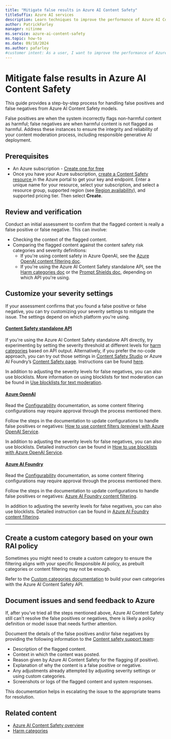 ```yaml
---
title: "Mitigate false results in Azure AI Content Safety"
titleSuffix: Azure AI services
description: Learn techniques to improve the performance of Azure AI Content Safety models by handling false positives and false negatives.
author: PatrickFarley
manager: nitinme
ms.service: azure-ai-content-safety
ms.topic: how-to
ms.date: 09/18/2024
ms.author: pafarley
#customer intent: As a user, I want to improve the performance of Azure AI Content Safety so that I can ensure accurate content moderation.
---
```


# Mitigate false results in Azure AI Content Safety

This guide provides a step-by-step process for handling false positives and false negatives from Azure AI Content Safety models. 

False positives are when the system incorrectly flags non-harmful content as harmful; false negatives are when harmful content is not flagged as harmful. Address these instances to ensure the integrity and reliability of your content moderation process, including responsible generative AI deployment.

## Prerequisites

* An Azure subscription - [Create one for free](https://azure.microsoft.com/free/cognitive-services/)
* Once you have your Azure subscription, <a href="https://aka.ms/acs-create"  title="Create a Content Safety resource"  target="_blank">create a Content Safety resource </a> in the Azure portal to get your key and endpoint. Enter a unique name for your resource, select your subscription, and select a resource group, supported region (see [Region availability](/azure/ai-services/content-safety/overview#region-availability)), and supported pricing tier. Then select **Create**.

## Review and verification

Conduct an initial assessment to confirm that the flagged content is really a false positive or false negative. This can involve: 
- Checking the context of the flagged content.  
- Comparing the flagged content against the content safety risk categories and severity definitions:
    - If you're using content safety in Azure OpenAI, see the [Azure OpenAI content filtering doc](/azure/ai-services/openai/concepts/content-filter).
    - If you're using the Azure AI Content Safety standalone API, see the [Harm categories doc](/azure/ai-services/content-safety/concepts/harm-categories?tabs=warning) or the [Prompt Shields doc](/azure/ai-services/content-safety/concepts/jailbreak-detection), depending on which API you're using.

## Customize your severity settings

If your assessment confirms that you found a false positive or false negative, you can try customizing your severity settings to mitigate the issue. The settings depend on which platform you're using.

#### [Content Safety standalone API](#tab/standalone-api)

If you're using the Azure AI Content Safety standalone API directly, try experimenting by setting the severity threshold at different levels for [harm categories](/azure/ai-services/content-safety/concepts/harm-categories?tabs=definitions) based on API output. Alternatively, if you prefer the no-code approach, you can try out those settings in [Content Safety Studio](https://contentsafety.cognitive.azure.com/) or Azure AI Foundry’s [Content Safety page](https://ai.azure.com/explore/contentsafety). Instructions can be found [here](/azure/ai-foundry/concepts/content-filtering). 

In addition to adjusting the severity levels for false negatives, you can also use blocklists. More information on using blocklists for text moderation can be found in [Use blocklists for text moderation](/azure/ai-services/content-safety/how-to/use-blocklist?tabs=windows%2Crest).


#### [Azure OpenAI](#tab/azure-openai-studio)

Read the [Configurability](/en-us/azure/ai-services/openai/concepts/content-filter?tabs=warning%2Cuser-prompt%2Cpython-new#configurability-preview) documentation, as some content filtering configurations may require approval through the process mentioned there.

Follow the steps in the documentation to update configurations to handle false positives or negatives: [How to use content filters (preview) with Azure OpenAI Service](/azure/ai-services/openai/how-to/content-filters). 

In addition to adjusting the severity levels for false negatives, you can also use blocklists. Detailed instruction can be found in [How to use blocklists with Azure OpenAI Service](/azure/ai-services/openai/how-to/use-blocklists).

#### [Azure AI Foundry](#tab/azure-ai-studio)

Read the [Configurability](/azure/ai-foundry/concepts/content-filtering#configurability-preview) documentation, as some content filtering configurations may require approval through the process mentioned there.

Follow the steps in the documentation to update configurations to handle false positives or negatives: [Azure AI Foundry content filtering](/azure/ai-foundry/concepts/content-filtering#create-a-content-filter).

In addition to adjusting the severity levels for false negatives, you can also use blocklists. Detailed instruction can be found in [Azure AI Foundry content filtering](/azure/ai-foundry/concepts/content-filtering#use-a-blocklist-as-a-filter).

---

## Create a custom category based on your own RAI policy

Sometimes you might need to create a custom category to ensure the filtering aligns with your specific Responsible AI policy, as prebuilt categories or content filtering may not be enough. 

Refer to the [Custom categories documentation](/azure/ai-services/content-safety/concepts/custom-categories) to build your own categories with the Azure AI Content Safety API.

## Document issues and send feedback to Azure

If, after you’ve tried all the steps mentioned above, Azure AI Content Safety still can't resolve the false positives or negatives, there is likely a policy definition or model issue that needs further attention.

Document the details of the false positives and/or false negatives by providing the following information to the [Content safety support team](mailto:contentsafetysupport@microsoft.com):
- Description of the flagged content.
- Context in which the content was posted. 
- Reason given by Azure AI Content Safety for the flagging (if positive).
- Explanation of why the content is a false positive or negative.
- Any adjustments already attempted by adjusting severity settings or using custom categories. 
- Screenshots or logs of the flagged content and system responses.

This documentation helps in escalating the issue to the appropriate teams for resolution.

## Related content

- [Azure AI Content Safety overview](/azure/ai-services/content-safety/overview)
- [Harm categories](/azure/ai-services/content-safety/concepts/harm-categories?tabs=warning)